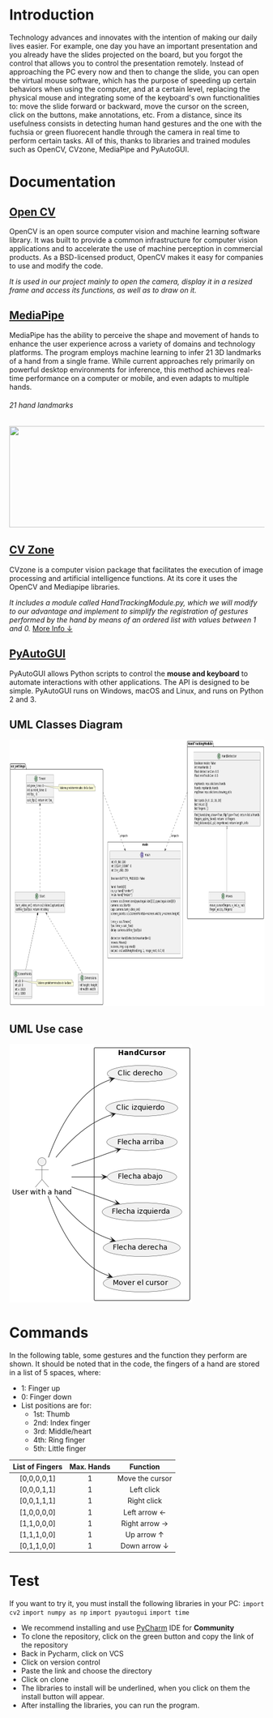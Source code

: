 # Introduction

Technology advances and innovates with the intention of making our daily lives easier. For example, one day you have an important presentation and you already have the slides projected on the board, but you forgot the control that allows you to control the presentation remotely. Instead of approaching the PC every now and then to change the slide, you can open the virtual mouse software, which has the purpose of speeding up certain behaviors when using the computer, and at a certain level, replacing the physical mouse and integrating some of the keyboard's own functionalities to: move the slide forward or backward, move the cursor on the screen, click on the buttons, make annotations, etc. From a distance, since its usefulness consists in detecting human hand gestures and the one with the fuchsia or green fluorecent handle through the camera in real time to perform certain tasks. All of this, thanks to libraries and trained modules such as OpenCV, CVzone, MediaPipe and PyAutoGUI.

# Documentation

## [Open CV](https://opencv.org/about/)
OpenCV is an open source computer vision and machine learning software library. It was built to provide a common infrastructure for computer vision applications and to accelerate the use of machine perception in commercial products. As a BSD-licensed product, OpenCV makes it easy for companies to use and modify the code.

_It is used in our project mainly to open the camera, display it in a resized frame and access its functions, as well as to draw on it._

## [MediaPipe](https://google.github.io/mediapipe/solutions/hands)
MediaPipe has the ability to perceive the shape and movement of hands to enhance the user experience across a variety of domains and technology platforms. The program employs machine learning to infer 21 3D landmarks of a hand from a single frame. While current approaches rely primarily on powerful desktop environments for inference, this method achieves real-time performance on a computer or mobile, and even adapts to multiple hands.

###### 21 hand landmarks
<img src="https://google.github.io/mediapipe/images/mobile/hand_landmarks.png" width="600" height="200">

## [CV Zone](https://www.computervision.zone/)
CVzone is a computer vision package that facilitates the execution of image processing and artificial intelligence functions. At its core it uses the OpenCV and Mediapipe libraries.

_It includes a module called HandTrackingModule.py, which we will modify to our advantage and implement to simplify the registration of gestures performed by the hand by means of an ordered list with values between 1 and 0._ [More Info ↓](https://github.com/Slrosales/Vrtual-Mouse#commands)

## [PyAutoGUI](https://pyautogui.readthedocs.io/en/latest/)
PyAutoGUI allows Python scripts to control the **mouse and keyboard** to automate interactions with other applications. The API is designed to be simple. PyAutoGUI runs on Windows, macOS and Linux, and runs on Python 2 and 3.

## UML Classes Diagram
<img src="UML_Classes.png" width="891" height="526">

## UML Use case
<img src="UML_case_use.png" width="361" height="511">

# Commands

In the following table, some gestures and the function they perform are shown. It should be noted that in the code, the fingers of a hand are stored in a list of 5 spaces, where:
- 1: Finger up
- 0: Finger down
- List positions are for:
  - 1st: Thumb
  - 2nd: Index finger
  - 3rd: Middle/heart
  - 4th: Ring finger
  - 5th: Little finger

List of Fingers|Max. Hands|Function|
|:----:|:----:|:----:|
[0,0,0,0,1]|1|Move the cursor|
[0,0,0,1,1]|1|Left click|
[0,0,1,1,1]|1|Right click|
[1,0,0,0,0]|1|Left arrow ←|
[1,1,0,0,0]|1|Right arrow →|
[1,1,1,0,0]|1|Up arrow ↑|
[0,1,1,0,0]|1|Down arrow ↓|


# Test
If you want to try it, you must install the following libraries in your PC:
`import cv2`
`import numpy as np`
`import pyautogui`
`import time`

+ We recommend installing and use [PyCharm](https://www.jetbrains.com/es-es/pycharm/download/#section=windows) IDE for **Community**
+ To clone the repository, click on the green button and copy the link of the repository
+ Back in Pycharm, click on VCS 
+ Click on version control
+ Paste the link and choose the directory
+ Click on clone
+ The libraries to install will be underlined, when you click on them the install button will appear.
+ After installing the libraries, you can run the program.




